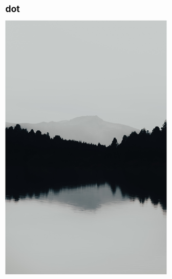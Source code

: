 # dot

<img src="https://github.com/somnek/dot/blob/main/source/gaspar-zaldo-mjF6GCSDKgU-unsplash.jpg"/>
